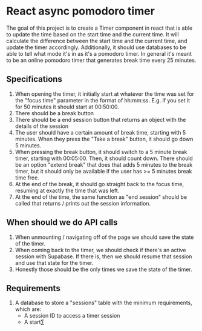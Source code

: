 # React async pomodoro timer

The goal of this project is to create a Timer component in react that is able to
update the time based on the start time and the current time. It will calculate
the difference between the start time and the current time, and update the timer
accordingly. Additionally, it should use databases to be able to tell what mode it's in as
it's a pomodoro timer. In general it's meant to be an online pomodoro timer that
generates break time every 25 minutes.

## Specifications

1. When opening the timer, it initially start at whatever the time was set for
   the "focus time" parameter in the format of hh:mm:ss. E.g. if you set it for
   50 minutes it should start at 00:50:00.
2. There should be a break button
3. There should be a end session button that returns an object with the details
   of the session
4. The user should have a certain amount of break time, starting with 5 minutes.
   When they press the "Take a break" button, it should go down 5 minutes.
5. When pressing the break button, it should switch to a 5 minute break timer,
   starting with 00:05:00. Then, it should count down. There should be an option
   "extend break" that does that adds 5 minutes to the break timer, but it
   should only be available if the user has >= 5 minutes break time free.
6. At the end of the break, it should go straight back to the focus time,
   resuming at exactly the time that was left.
7. At the end of the time, the same function as "end session" should be called
   that returns / prints out the session information.

## When should we do API calls

1. When unmounting / navigating off of the page we should save the state of the
   timer.
2. When coming back to the timer, we should check if there's an active session
   with Supabase. If there is, then we should resume that session and use that
   state for the timer.
3. Honestly those should be the only times we save the state of the timer.

## Requirements

1. A database to store a "sessions" table with the minimum requirements, which
   are:
   - A session ID to access a timer session
   - A start∑
